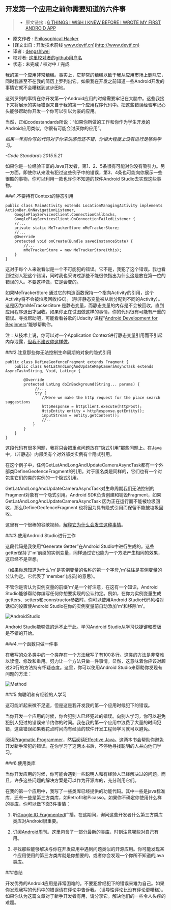 开发第一个应用之前你需要知道的六件事
---
> * 原文链接 : [6 THINGS I WISH I KNEW BEFORE I WROTE MY FIRST ANDROID APP](http://www.philosophicalhacker.com/2015/07/09/6-things-i-wish-i-knew-before-i-wrote-my-first-android-app/)
* 原文作者 : [Philosophical Hacker](http://www.philosophicalhacker.com/)
* [译文出自 :  开发技术前线 www.devtf.cn](http://www.devtf.cn)
* 译者 : [dengshiwei](https://github.com/dengshiwei) 
* 校对者: [这里校对者的github用户名](github链接)  
* 状态 :  未完成 / 校对中 / 完成 

我的第一个应用非常糟糕。事实上，它非常的糟糕以致于我从应用市场上删除它，同时我甚至不在我的简历上罗列出它。如果我在开发之前知道一些Android开发的事情它就不会糟糕到这步田地。

这列罗列的事情在你开发第一个Android应用的时候需要牢记在大脑中。这些我接下来将展示的实际错误来自于我的第一个应用程序代码中。把这些错误经验牢记心头能够帮助你开发一个你可以引以为豪的应用。

当然，正如codestandards所说：“如果你所做的工作和你作为学生开发的Android应用类似，你很有可能会讨厌你的应用”。

 *如果一年前你写的代码对于你来说感觉还不错，你很大程度上没有进行足够的学习。*

*-Code Standards  2015.5.21*

如果你是一位经验丰富的Java开发者，第1、2、5条很有可能对你没有吸引力。另一方面，即使你从来没有犯过这些例子中的错误，第3、4条也可能向你展示一些很酷的事物，你可以利用一款也许你不知道的软件Android Studio去实现这些事物。

###1.不要持有Context的静态引用

	public class MainActivity extends LocationManagingActivity implements ActionBar.OnNavigationListener,
        GooglePlayServicesClient.ConnectionCallbacks,
        GooglePlayServicesClient.OnConnectionFailedListener {
    	//...
    	private static MeTrackerStore mMeTrackerStore; 
  	  	//...
   	 	@Override
   		protected void onCreate(Bundle savedInstanceState) {
        	//...
       		mMeTrackerStore = new MeTrackerStore(this);
    	}
	}

这对于每个人来说看似是一个不可能犯的错误。它不是，我犯了这个错误。我也看到过别人犯这个错误，同时我也采访过那些不能很快指出为什么这是放在第一位的错误的人。不要这样做，它是会变的。

如果MeTrackerStore 通过它的构造函数保持一个指向Activity的引用，这个Activity将不会被垃圾回收(GC)。（除非静态变量被从新分配到不同的Activity）。这是因为mMeTrackerStore 是静态变量，而静态变量的内存是不会被回收，直到应用程序退出才回收。如果你正在试图做这样的事情，你的代码很有可能有严重的错误。寻找帮助吧，可能看看谷歌的Udacity 课程“[Android Development for Beginners](https://www.udacity.com/course/android-development-for-beginners--ud837)”能够帮助你。

注：从技术上说，你可以对一个Application Context进行静态变量引用而不引起内存泄露，[但我不建议你这样做](http://www.philosophicalhacker.com/2015/07/14/why-static-references-to-application-contexts-are-probably-not-the-best-idea/)。

###2.注意那些你无法控制生命周期的对象的隐式引用

	public class DefineGeofenceFragment extends Fragment {
    	public class GetLatAndLongAndUpdateMapCameraAsyncTask extends 	AsyncTask<String, Void, LatLng> {

       	 	@Override
        	protected LatLng doInBackground(String... params) {
           		 //...
            	 try {
	                //Here we make the http request for the place search suggestions
	                httpResponse = httpClient.execute(httpPost);
	                HttpEntity entity = httpResponse.getEntity();
	                inputStream = entity.getContent();
	                //..
            	}
        	}
    	}
	}

这段代码有很多问题，我将只会把重点问题放在“隐式引用”那些问题上。在Java中，（非静态）内部类有个对外部类实例有个隐式引用。

在这个例子中，任何GetLatAndLongAndUpdateCameraAsyncTask都有一个外部类DefineGeofenceFragment的引用。对于匿名类是同样的，它们也有一个对包含它们的类的实例的一个隐式引用。

GetLatAndLongAndUpdateCameraAsyncTask对生命周期我们无法控制的Fragment对象有一个隐式引用。Android SDK负责创建和销毁Fragment，如果GetLatAndLongAndUpdateCameraAsyncTask 因为正在运行而不能被垃圾回收，那么DefineGeofenceFragment 也将因为具有隐式引用而保留不能被垃圾回收。

这里有一个很棒的谷歌视频，[解释它为什么会发生这种事情](https://www.youtube.com/watch?v=_CruQY55HOk)。

###3.使用Android Studio进行工作

这段代码是我使用“Generate Getter”在Android Studio中进行生成的。这些getter保持了'm'前缀的实例变量，同样通过它也能为一个方法产生相同的效果，这已经不是空想。

（如果你想知道为什么'm'是实例变量的名称的第一个字母,'m'往往是实例变量的公认约定。它代表了'member'(成员)的意思）。

不管你是否认为实例变量的前缀'm'是一个好注意，在这有一个知识，Android Studio能够帮助你编写任何你想要实现的公认约定。例如，在你为实例变量生成getters、setters和connstructor参数时，你可以使用Android Studio代码风格对话框的设置使Android Studio在你的实例变量前自动添加'm'和移除'm'。

![AndroidStudio](http://i1.wp.com/www.philosophicalhacker.com/wp-content/uploads/2015/07/Screen-Shot-2015-07-09-at-4.16.13-PM.png)

Android Studio能够做的远不止于此。学习Android Studio从学习快捷键和模版是不错的开始。

###4.一个函数只做一件事

在我写的众多类中的一个类存在一个方法我写了有100多行。这类的方法是非常难以读懂、修改和重用。努力让一个方法只做一件事情。显然，这意味着你应该对超过20行的方法持有怀疑态度。这里，你可以使用Android Studio来帮助你发现有问题的方法：

![Method](http://i2.wp.com/www.philosophicalhacker.com/wp-content/uploads/2015/07/Screen-Shot-2015-07-09-at-4.25.00-PM.png)

###5.向聪明和有经验的人学习

这可能听起来微不足道，但是这是我开发我的第一个应用时候犯下的错误。

当你开发一个应用的时候，你会犯别人已经犯过的错误。向别人学习，你可以避免犯别人犯过的错误来节约你的时间。我在我的第一个应用中浪费了大量的时间犯错，这些错误如果我花点时间向有经验的软件开发工程师学习就可以避免。

阅读[Pragmatic Programmer](http://www.amazon.com/The-Pragmatic-Programmer-Journeyman-Master/dp/020161622X)，然后阅读[Effective Java](http://www.amazon.com/Effective-Java-Edition-Joshua-Bloch/dp/0321356683)。这两本书会帮助你避免开发新手常犯的错误。在你学习了这两本书后，不停地寻找聪明的人并向他们学习。

###6.使用类库

当你开发应用的时候，你可能会遇到一些聪明人和有经验人已经解决过的问题。而且，许多这些问题的解决方案是可以作为开源库的，充分利用它们。

在我的第一个应用中，我写了一些类库已经提供的功能代码。其中一些是java标准库，还有一些是第三方类库，如Retrofit和Picasso。如果你不确定你使用什么样的类库，你可以做下面3件事情：

1. 听[Google IO Fragmented](http://fragmentedpodcast.com/episodes/9/)广播。在这期间，询问这些开发者什么第三方类库类库对Android很重要。

2. 订阅[Android周刊](http://androidweekly.net/)。这里包含了一部分最新的类库，时刻注意哪些对自己有用。

3. 寻找那些能够解决与你在开发应用中遇到问题类似的开源应用。你可能发现某个应用使用的第三方类库就是你想要的，或者你会发现一个你所不知道的java类库。

###总结

开发优秀的Android应用是非常困难的。不要犯曾经犯下的错误来难为自己。如果你发现我写的代码中的错误请在评论中告诉我。（误导性评论比没有评论更糟糕）。如果你认为这篇文章对于新手开发者有用，请分享它。解决他们的一些令人头疼的难题。

